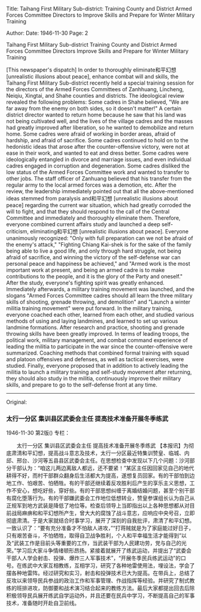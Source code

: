 Title: Taihang First Military Sub-district: Training County and District Armed Forces Committee Directors to Improve Skills and Prepare for Winter Military Training

Author:
Date: 1946-11-30
Page: 2

Taihang First Military Sub-district
Training County and District Armed Forces Committee Directors
Improve Skills and Prepare for Winter Military Training

[This newspaper's dispatch] In order to thoroughly eliminate和平幻想 [unrealistic illusions about peace], enhance combat will and skills, the Taihang First Military Sub-district recently held a special training session for the directors of the Armed Forces Committees of Zanhhuang, Lincheng, Neiqiu, Xingtai, and Shahe counties and districts. The ideological review revealed the following problems: Some cadres in Shahe believed, "We are far away from the enemy on both sides, so it doesn't matter!" A certain district director wanted to return home because he saw that his land was not being cultivated well, and the lives of the village cadres and the masses had greatly improved after liberation, so he wanted to demobilize and return home. Some cadres were afraid of working in border areas, afraid of hardship, and afraid of sacrifice. Some cadres continued to hold on to the hedonistic ideas that arose after the counter-offensive victory, were not at ease in their work, and wanted to eat and dress better. Some cadres were ideologically entangled in divorce and marriage issues, and even individual cadres engaged in corruption and degeneration. Some cadres disliked the low status of the Armed Forces Committee work and wanted to transfer to other jobs. The staff officer of Zanhuang believed that his transfer from the regular army to the local armed forces was a demotion, etc. After the review, the leadership immediately pointed out that all the above-mentioned ideas stemmed from paralysis and和平幻想 [unrealistic illusions about peace] regarding the current war situation, which had greatly corroded the will to fight, and that they should respond to the call of the Central Committee and immediately and thoroughly eliminate them. Therefore, everyone combined current affairs study and launched a deep self-criticism, eliminating和平幻想 [unrealistic illusions about peace]. Everyone unanimously recognized: "Only with full preparation can we not be afraid of the enemy's attack," "Fighting Chiang Kai-shek is for the sake of the family being able to live a good life, and only through hard struggle, not being afraid of sacrifice, and winning the victory of the self-defense war can personal peace and happiness be achieved," and "Armed work is the most important work at present, and being an armed cadre is to make contributions to the people, and it is the glory of the Party and oneself." After the study, everyone's fighting spirit was greatly enhanced. Immediately afterwards, a military training movement was launched, and the slogans "Armed Forces Committee cadres should all learn the three military skills of shooting, grenade throwing, and demolition" and "Launch a winter militia training movement" were put forward. In the military training, everyone coached each other, learned from each other, and studied various methods of using and laying landmines, and learned to set up various landmine formations. After research and practice, shooting and grenade throwing skills have been greatly improved. In terms of leading troops, the political work, military management, and combat command experience of leading the militia to participate in the war since the counter-offensive were summarized. Coaching methods that combined formal training with squad and platoon offensives and defenses, as well as tactical exercises, were studied. Finally, everyone proposed that in addition to actively leading the militia to launch a military training and self-study movement after returning, they should also study in the militia, continuously improve their military skills, and prepare to go to the self-defense front at any time.



<hr /> 

Original: 


### 太行一分区  集训县区武委会主任  提高技术准备开展冬季练武

1946-11-30
第2版()
专栏：

　　太行一分区
    集训县区武委会主任
    提高技术准备开展冬季练武
    【本报讯】为彻底肃清和平幻想，提高战斗意志及技术，太行一分区最近特集训赞皇、临城、内邱、邢台、沙河等五县县区武委会主任。在思想检查中发现以下几个问题：沙河部分干部认为：“咱这儿两边离敌人都远，还不要紧！”某区主任因回家见自己的地代耕得不好，而村干部群众翻身后生活都大为提高，遂想复员回家。有的干部怕到边地工作、怕艰苦、怕牺牲。有的干部还继续着反攻胜利后产生的享乐主义思想，工作不安心，想吃好些，穿好些。有的干部思想纠缠于离婚结婚问题，甚至个别干部有腐化堕落行为。有的干部嫌武委会工作地位低想转业，赞皇参谋组长认为自己从正规军到地方武装是降低了地位等。检查后领导上当即指出以上各种思想都从对目前战局麻痹和和平幻想所产生，曾大大的腐蚀了战斗意志，应响应中央号召，立即彻底肃清。于是大家就结合时事学习，展开了深刻的自我批评，肃清了和平幻想。一致认识了：“要有充分准备才不怕敌人进攻，”“打蒋贼就是为了家庭能过好日子，只有艰苦奋斗，不怕牺牲，取得自卫战争胜利，个人和平幸福生活才能得到”以及“武装工作是目前头等重要的工作，当武装干部为人民建功劳，党与自己的光荣。”学习后大家斗争情绪顿形昂扬。紧接着就展开了练武运动，并提出了“武委会干部人人学会射击、投弹、爆炸三人军事技术”，“开展冬季民兵练武运动”的口号。在练武中大家互相教练，互相学习，研究了各种地雷使用法，埋设法，学会了摆各种地雷阵。经过研究和实习，射击和投弹技术已大为提高。在带兵上，总结了反攻以来领导民兵参战的政治工作和军事管理、作战指挥等经验。并研究了制式教练的班排进攻，防御要和战术演习结合起来的教练方法。最后大家都提出回去后除积极领导民兵展开练武自学运动外，并且还要在民兵中学习，不断提高自己的军事技术，准备随时开赴自卫前线。
